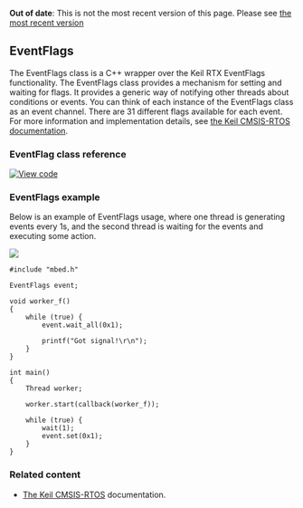 <span class="warnings">**Out of date**: This is not the most recent version of this page. Please see [the most recent version](y)</span>
## EventFlags

The EventFlags class is a C++ wrapper over the Keil RTX EventFlags functionality. The EventFlags class provides a mechanism for setting and waiting for flags. It provides a generic way of notifying other threads about conditions or events. You can think of each instance of the EventFlags class as an event channel. There are 31 different flags available for each event. For more information and implementation details, see <a href="http://arm-software.github.io/CMSIS_5/RTOS2/html/group__CMSIS__RTOS__EventFlags.html" target="_blank">the Keil CMSIS-RTOS documentation</a>.

### EventFlag class reference

[![View code](https://www.mbed.com/embed/?type=library)](https://os.mbed.com/docs/v5.6/mbed-os-api-doxy/classrtos_1_1_event_flags.html)

### EventFlags example

Below is an example of EventFlags usage, where one thread is generating events every 1s, and the second thread is waiting for the events and executing some action.

<span class="images">![](https://s3-us-west-2.amazonaws.com/mbed-os-docs-images//eventflags_usage.png)</span>

```
#include "mbed.h"

EventFlags event;

void worker_f()
{
    while (true) {
        event.wait_all(0x1);

        printf("Got signal!\r\n");
    }
}

int main()
{
    Thread worker;

    worker.start(callback(worker_f));

    while (true) {
        wait(1);
        event.set(0x1);
    }
}
```

### Related content

- <a href="http://arm-software.github.io/CMSIS_5/RTOS2/html/group__CMSIS__RTOS__EventFlags.html" target="_blank">The Keil CMSIS-RTOS</a> documentation.
